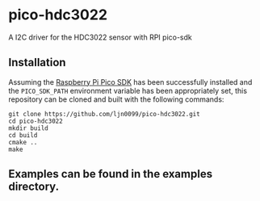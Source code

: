 # pico-hdc3022
A I2C driver for the HDC3022 sensor with RPI pico-sdk

## Installation
Assuming the [Raspberry Pi Pico SDK](https://github.com/raspberrypi/pico-sdk)
has been successfully installed and the `PICO_SDK_PATH` environment variable
has been appropriately set, this repository can be cloned and built with the
following commands:
```
git clone https://github.com/ljn0099/pico-hdc3022.git
cd pico-hdc3022
mkdir build
cd build
cmake ..
make
```

## Examples can be found in the examples directory.
